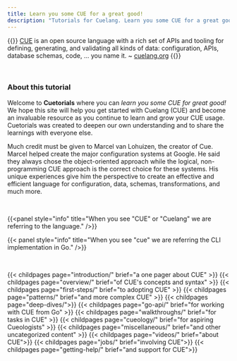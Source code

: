 ```yaml
---
title: Learn you some CUE for a great good!
description: "Tutorials for Cuelang. Learn you some CUE for a great good!"
---
```


{{<lead>}}
[CUE](https://cuelang.org) is an open source language with a rich set of APIs and tooling
for defining, generating, and validating all kinds of data:
configuration, APIs, database schemas, code, … you name it.
 ~ [cuelang.org](https://cuelang.org)
{{</lead>}}

<br>

### About this tutorial

Welcome to __Cuetorials__ where you can
_learn you some CUE for great good!_
We hope this site will help you get started with Cuelang (CUE)
and become an invaluable resource as you
continue to learn and grow your CUE usage.
Cuetorials was created to deepen our own understanding
and to share the learnings with everyone else.

Much credit must be given to Marcel van Lohuizen, the creator of Cue.
Marcel helped create the major configuration systems at Google.
He said they always chose the object-oriented approach
while the logical, non-programming CUE approach
is the correct choice for these systems.
His unique experiences give him the perspective
to create an effective and efficient language for
configuration, data, schemas, transformations, and much more.


<br>

{{<panel style="info" title="When you see \"CUE\" or \"Cuelang\" we are referring to the language." />}}

{{< panel style="info" title="When you see \"cue\" we are referring the CLI implementation in Go." />}}

<br>

{{< childpages page="introduction/" brief="a one pager about CUE" >}}
{{< childpages page="overview/" brief="of CUE's concepts and syntax" >}}
{{< childpages page="first-steps/" brief="to adopting CUE" >}}
{{< childpages page="patterns/" brief="and more complex CUE" >}}
{{< childpages page="deep-dives/">}}
{{< childpages page="go-api/" brief="for working with CUE from Go" >}}
{{< childpages page="walkthroughs/" brief="for tasks in CUE" >}}
{{< childpages page="cueology/" brief="for aspiring Cueologists" >}}
{{< childpages page="miscellaneous/" brief="and other uncategorized content" >}}
{{< childpages page="videos/" brief="about CUE">}}
{{< childpages page="jobs/" brief="involving CUE">}}
{{< childpages page="getting-help/" brief="and support for CUE">}}

